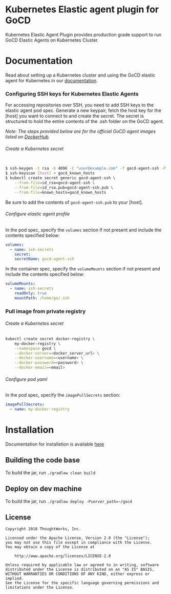 # Kubernetes Elastic agent plugin for GoCD

Kubernetes Elastic Agent Plugin provides production grade support to run GoCD Elastic Agents on Kubernetes Cluster. 

# Documentation

Read about setting up a Kubernetes cluster and using the GoCD elastic agent for Kubernetes in our [documentation](https://docs.gocd.org/current/gocd_on_kubernetes/introduction.html).

### Configuring SSH keys for Kubernetes Elastic Agents

For accessing repositories over SSH, you need to add SSH keys to the elastic agent pod spec. Generate a new keypair, fetch the host key for the [host] you want to connect to and create the secret. The secret is structured to hold the entire contents of the .ssh folder on the GoCD agent.

_Note: The steps provided below are for the official GoCD agent images listed on [DockerHub](https://hub.docker.com/u/gocd)._

###### Create a Kubernetes secret

```bash

$ ssh-keygen -t rsa -b 4096 -C "user@example.com" -f gocd-agent-ssh -P ''
$ ssh-keyscan [host] > gocd_known_hosts
$ kubectl create secret generic gocd-agent-ssh \
    --from-file=id_rsa=gocd-agent-ssh \
    --from-file=id_rsa.pub=gocd-agent-ssh.pub \
    --from-file=known_hosts=gocd_known_hosts
```
Be sure to add the contents of `gocd-agent-ssh.pub` to your [host].

###### Configure elastic agent profile

In the pod spec, specify the `volumes` section if not present and include the contents specified below:

```yaml
volumes:
  - name: ssh-secrets
    secret:
    secretName: gocd-agent-ssh

```

In the container spec, specify the `volumeMounts` section if not present and include the contents specified below:

```yaml
volumeMounts:
  - name: ssh-secrets
    readOnly: true
    mountPath: /home/go/.ssh

```

### Pull image from private registry

###### Create a Kubernetes secret

```bash
kubectl create secret docker-registry \
	my-docker-registry \
	--namespace gocd \
	--docker-server=<docker_server_url> \
	--docker-username=<username> \
	--docker-password=<password> \
	--docker-email=<email>
```


###### Configure pod yaml

In the pod spec, specify the `imagePullSecrets` section:

```yaml
imagePullSecrets:
  - name: my-docker-registry
```

# Installation

Documentation for installation is available [here](install.md)

## Building the code base

To build the jar, run `./gradlew clean build`

## Deploy on dev machine

To build the jar, run `./gradlew deploy -Pserver_path=~/gocd`

## License

```plain
Copyright 2018 ThoughtWorks, Inc.

Licensed under the Apache License, Version 2.0 (the "License");
you may not use this file except in compliance with the License.
You may obtain a copy of the License at

    http://www.apache.org/licenses/LICENSE-2.0

Unless required by applicable law or agreed to in writing, software
distributed under the License is distributed on an "AS IS" BASIS,
WITHOUT WARRANTIES OR CONDITIONS OF ANY KIND, either express or implied.
See the License for the specific language governing permissions and
limitations under the License.
```
